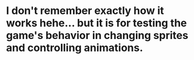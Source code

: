 # I don't remember exactly how it works hehe... but it is for testing the game's behavior in changing sprites and controlling animations.
